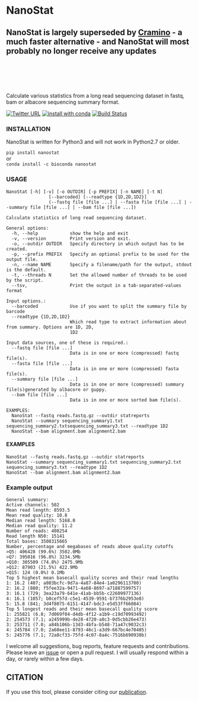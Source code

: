 # NanoStat

## NanoStat is largely superseded by [Cramino](https://github.com/wdecoster/cramino) - a much faster alternative - and NanoStat will most probably no longer receive any updates

<br>
<br>
<br>
<br>

Calculate various statistics from a long read sequencing dataset in fastq, bam or albacore sequencing summary format.

[![Twitter URL](https://img.shields.io/twitter/url/https/twitter.com/wouter_decoster.svg?style=social&label=Follow%20%40wouter_decoster)](https://twitter.com/wouter_decoster)
[![install with conda](https://anaconda.org/bioconda/nanostat/badges/installer/conda.svg)](https://anaconda.org/bioconda/nanostat)
[![Build Status](https://travis-ci.org/wdecoster/nanostat.svg?branch=master)](https://travis-ci.org/wdecoster/nanostat)

### INSTALLATION

NanoStat is written for Python3 and will not work in Python2.7 or older.

`pip install nanostat`  
or  
`conda install -c bioconda nanostat`

### USAGE

```
NanoStat [-h] [-v] [-o OUTDIR] [-p PREFIX] [-n NAME] [-t N]
                [--barcoded] [--readtype {1D,2D,1D2}]
                (--fastq file [file ...] | --fasta file [file ...] | --summary file [file ...] | --bam file [file ...])

Calculate statistics of long read sequencing dataset.

General options:
  -h, --help            show the help and exit
  -v, --version         Print version and exit.
  -o, --outdir OUTDIR   Specify directory in which output has to be created.
  -p, --prefix PREFIX   Specify an optional prefix to be used for the output file.
  -n, --name NAME       Specify a filename/path for the output, stdout is the default.
  -t, --threads N       Set the allowed number of threads to be used by the script.
  --tsv,                Print the output in a tab-separated-values format

Input options.:
  --barcoded            Use if you want to split the summary file by barcode
  --readtype {1D,2D,1D2}
                        Which read type to extract information about from summary. Options are 1D, 2D,
                        1D2

Input data sources, one of these is required.:
  --fastq file [file ...]
                        Data is in one or more (compressed) fastq file(s).
  --fasta file [file ...]
                        Data is in one or more (compressed) fasta file(s).
  --summary file [file ...]
                        Data is in one or more (compressed) summary file(s)generated by albacore or guppy.
  --bam file [file ...]
                        Data is in one or more sorted bam file(s).

EXAMPLES:
  NanoStat --fastq reads.fastq.gz --outdir statreports
  NanoStat --summary sequencing_summary1.txt sequencing_summary2.txtsequencing_summary3.txt --readtype 1D2
  NanoStat --bam alignment.bam alignment2.bam
```

#### EXAMPLES

```
NanoStat --fastq reads.fastq.gz --outdir statreports
NanoStat --summary sequencing_summary1.txt sequencing_summary2.txt sequencing_summary3.txt --readtype 1D2
NanoStat --bam alignment.bam alignment2.bam
```

### Example output

```
General summary:  
Active channels: 502
Mean read length: 8593.5
Mean read quality: 10.8
Median read length: 5168.0
Median read quality: 11.2
Number of reads: 408254
Read length N50: 15141
Total bases: 3508315665
Number, percentage and megabases of reads above quality cutoffs
>Q5: 406428 (99.6%) 3502.0Mb
>Q7: 395016 (96.8%) 3234.5Mb
>Q10: 305509 (74.8%) 2475.9Mb
>Q12: 87903 (21.5%) 422.9Mb
>Q15: 124 (0.0%) 0.1Mb
Top 5 highest mean basecall quality scores and their read lengths
1: 16.2 (407; a803bcfc-9d7a-4a87-84e4-1a0296113700)
2: 16.2 (880; f5fee32a-9471-4a68-8697-a71887599757)
3: 16.1 (729; 3ea23a79-641e-41ab-bb5b-c22609977136)
4: 16.1 (1057; b0cef5fd-c5e1-4539-9591-b7376b2953e8)
5: 15.8 (841; 3d4f8075-6151-4147-bdc3-e5d53ff66084)
Top 5 longest reads and their mean basecall quality score
1: 255821 (6.8; 7d069f04-d4db-4f12-a1b9-c19d70993492)
2: 254573 (7.1; a245999b-de28-4720-a8c3-0d5cbb26e473)
3: 253711 (7.0; a84b106b-13d3-4bfa-b548-71a47c9032c3)
4: 245784 (7.0; 2a60ee11-8793-46c1-a3d9-667bc4e70405)
5: 245776 (7.1; 72a8cf33-75fd-4c07-8a4c-7516b690938b)
```

I welcome all suggestions, bug reports, feature requests and contributions. Please leave an [issue](https://github.com/wdecoster/nanostat/issues) or open a pull request. I will usually respond within a day, or rarely within a few days.

## CITATION

If you use this tool, please consider citing our [publication](https://academic.oup.com/bioinformatics/advance-article/doi/10.1093/bioinformatics/bty149/4934939).

